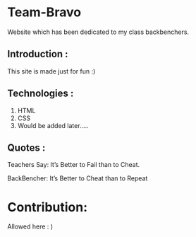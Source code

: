 # Team-Bravo 
Website which has been dedicated to my class backbenchers.

## Introduction :
This site is made just for fun :)

## Technologies :
1. HTML
2. CSS
3.  Would be added later.....

## Quotes :
Teachers Say:
It’s Better to Fail than to Cheat.

BackBencher:
It’s Better to Cheat than to Repeat

# Contribution:
Allowed here : )

